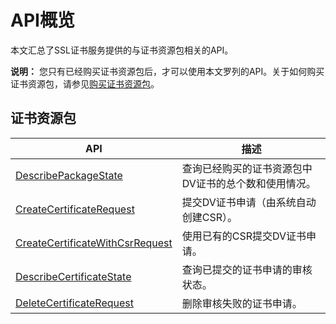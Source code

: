 # API概览

本文汇总了SSL证书服务提供的与证书资源包相关的API。

**说明：** 您只有已经购买证书资源包后，才可以使用本文罗列的API。关于如何购买证书资源包，请参见[购买证书资源包](/cn.zh-CN/证书资源包/购买证书资源包.md)。

## 证书资源包

|API|描述|
|---|--|
|[DescribePackageState](/cn.zh-CN/API参考（2020-04-07）/DescribePackageState.md)|查询已经购买的证书资源包中DV证书的总个数和使用情况。|
|[CreateCertificateRequest](/cn.zh-CN/API参考（2020-04-07）/CreateCertificateRequest.md)|提交DV证书申请（由系统自动创建CSR）。|
|[CreateCertificateWithCsrRequest](/cn.zh-CN/API参考（2020-04-07）/CreateCertificateWithCsrRequest.md)|使用已有的CSR提交DV证书申请。|
|[DescribeCertificateState](/cn.zh-CN/API参考（2020-04-07）/DescribeCertificateState.md)|查询已提交的证书申请的审核状态。|
|[DeleteCertificateRequest](/cn.zh-CN/API参考（2020-04-07）/DeleteCertificateRequest.md)|删除审核失败的证书申请。|

